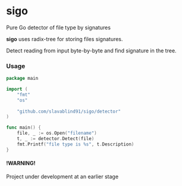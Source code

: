 # sigo
Pure Go detector of file type by signatures

**sigo** uses radix-tree for storing files signatures.

Detect reading from input byte-by-byte and find signature in the tree.

### Usage
```go
package main

import (
	"fmt"
	"os"
	
	"github.com/slavablind91/sigo/detector"
)

func main() {
	file, _ := os.Open("filename")
	t, _ := detector.Detect(file)
	fmt.Printf("file type is %s", t.Description)
}

```

#### !WARNING!
Project under development at an earlier stage